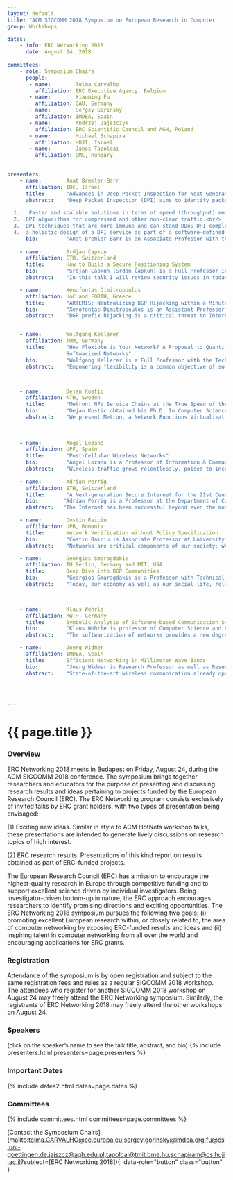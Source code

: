 ```yaml
---
layout: default
title: "ACM SIGCOMM 2018 Symposium on European Research in Computer        Networking (ERC Networking 2018)"
group: Workshops

dates:
    - info: ERC Networking 2018
      date: August 24, 2018
    
committees:
    - role: Symposium Chairs
      people:
       - name:        Telma Carvalho  
         affiliation: ERC Executive Agency, Belgium
       - name:        Xiaoming Fu 
         affiliation: GAU, Germany
       - name:        Sergey Gorinsky
         affiliation: IMDEA, Spain
       - name:        Andrzej Jajszczyk 
         affiliation: ERC Scientific Council and AGH, Poland
       - name:        Michael Schapira 
         affiliation: HUJI, Israel
       - name:        János Tapolcai
         affiliation: BME, Hungary
    

presenters:
    - name:        Anat Bremler-Barr 
      affiliation: IDC, Israel
      title:       "Advances in Deep Packet Inspection for Next Generation Network Devices"
      abstract:    "Deep Packet Inspection (DPI) aims to identify packets that contain a pattern from a large set of known patterns (e.g., codes of viruses etc.). In this talk I will present advanced DPI techniques that overcome and address the following issues related to DPI:<br/>
      
  1.   Faster and scalable solutions in terms of speed (throughput) memory requirements and power consumption.<br/>
  2.  DPI algorithms for compressed and other non-clear traffic.<br/> 
  3.  DPI techniques that are more immune and can stand DDoS DPI complexity attacks.<br/>
  4.  a holistic design of a DPI service as part of a software-defined framework for virtual network functions (VNF). The DPI service supports multi-tenant and presents a significant improvement both in scalability, security and functionality."
      bio:         "Anat Bremler-Barr is an Associate Professor with the School of Computer Science, Interdisciplinary Center, Herzliya, Israel. She received the Ph.D. degree (with distinction) in computer science from Tel Aviv University, Tel Aviv, Israel. In 2001, she co-founded and was the Chief Scientist of Riverhead Networks, Inc., which provided systems to protect from denial-of-service attacks. The company was acquired by Cisco Systems in 2004. She then joined the Interdisciplinary Center, Herzliya, in 2004. In 2011, she co-founded with Prof. David Hay the DEEPNESS lab (funded by an ERC starting grant,  [http://www.deepness-lab.org/](http://www.deepness-lab.org/)) that focuses on designing deep packet inspection for next-generation network devices. Her research interests are in computer networks and network security."
      
    - name:        Srdjan Capkun 
      affiliation: ETH, Switzerland
      title:       How to Build a Secure Positioning System
      bio:         "Srdjan Capkun (Srđan Čapkun) is a Full Professor in the Department of Computer Science, ETH Zurich and Director of the Zurich Information Security and Privacy Center (ZISC). He was born in Split, Croatia. He received his Dipl.Ing. Degree in Electrical Engineering / Computer Science from the University of Split in 1998, and his Ph.D. degree in Communication Systems from EPFL in 2004. Prior to joining ETH Zurich in 2006 he was a postdoctoral researcher in the Networked & Embedded Systems Laboratory (NESL), University of California Los Angeles and an Assistant Professor in the Informatics and Mathematical Modelling Department, Technical University of Denmark (DTU). His research interests are in system and network security. One of his main focus areas is wireless security. He is a co-founder of 3db Access, a company focusing on secure distance measuement and proximity-based access control, and of Sound-Proof a spin-off focusing on usable on-line authentication. In 2016 he received an ERC Consolidator Grant for a project on securing positioning in wireless networks."
      abstract:    "In this talk I will review security issues in today's navigation and close-range positioning systems. I will discuss why GNSS systems like GPS are hard to fully secure. I will then show how a different design of a positioning system can enable secure positioning, but also that this requires solving a set of relevant physical- and logical- layer challenges. Finally I will present a design and implementation of an IR UWB secure distance measurement (distance bounding) system that solves these challenges and enables secure distance measurement and secure positioning in IoT applications. Finally, I will review possible uses of positioning in security applications such as authentication and access control."

    - name:        Xenofontas Dimitropoulos 
      affiliation: UoC and FORTH, Greece
      title:       "ARTEMIS: Neutralizing BGP Hijacking within a Minute"
      bio:         "Xenofontas Dimitropoulos is an Assistant Professor at the University of Crete and Affiliated Researcher to the Foundation for Research and Technology Hellas (FORTH). He received a Ph.D. degree from the Georgia Institute of Technology. He presently leads the Internet Security, Privacy, and Intelligence Research (INSPIRE) Group. He has received grants from the European Research Council, the Marie Skłodowska-Curie Action, and the Fulbright Institute. His research focuses on Internet routing and Internet measurements and has won two best paper awards. He has served on the Program Committees of well-known conferences such as ACM SIGCOMM."
      abstract:    "BGP prefix hijacking is a critical threat to Internet organizations and users. Despite the availability of several defense approaches (ranging from RPKI to popular third-party services), none of them solves the problem adequately in practice. They suffer from: (i) lack of detection comprehensiveness, allowing sophisticated attackers to evade detection, (ii) limited accuracy, especially in the case of third-party detection, (iii) delayed verification and mitigation of incidents, reaching up to days, and (iv) lack of privacy and of flexibility in post-hijack counteractions, from the side of network operators. In this work, we propose ARTEMIS, a defense approach (a) based on accurate and fast detection operated by the AS itself, leveraging the pervasiveness of publicly available BGP monitoring services and their recent shift towards real-time streaming, thus (b) enabling flexible and fast mitigation of hijacking events. Compared to previous work, our approach combines characteristics desirable to network operators such as comprehensiveness, accuracy, speed, privacy, and flexibility. Finally, we show through real-world experiments that, with the ARTEMIS approach, prefix hijacking can be neutralized within a minute."


    - name:        Wolfgang Kellerer  
      affiliation: TUM, Germany
      title:       "How Flexible is Your Network? A Proposal to Quantify Flexibility in
                   Softwarized Networks"
      bio:         "Wolfgang Kellerer is a Full Professor with the Technical University of Munich (TUM), Germany, heading the Chair of Communication Networks at the Department of Electrical and Computer Engineering. Before, he was for over ten years with NTT DOCOMO's European Research Laboratories. His last position was head of the research department for wireless communication and mobile networking. His current research focuses on flexible networking based on SDN/NFV and wireless M2M networking towards 5G. He received his Dr.-Ing. degree (Ph.D.) and his Dipl.-Ing. degree (Master) from TUM, in 1995 and 2002, respectively. His research resulted in over 200 publications and 35 granted patents. In 2015, he has been awarded with a Consolidator Grant from the European Commission for his project FlexNets: \"Quantifying Flexibility in Communication Networks\". He is a member of ACM, VDE ITG and a Senior Member of IEEE."
      abstract:    "Empowering flexibility is a common objective of softwarized networks based on concepts such as Network Virtualization, Software Defined Networking and Network Function Virtualization. Up to now, flexibility is mainly used as a qualitative advantage for a certain design choice. Moreover, the meaning of flexibility in such qualitative argument is highly varying in the literature since a common understanding of flexibility is missing. In this talk, an approach towards defining flexibility and a proposal for a quantifying measure are presented. Based on this measure, different network designs can be analyzed and compared quantitatively. In our proposal, we refer to flexibility as the timely ability to support new requests that can be, e.g., changes in the requirements or new traffic distributions. Use case studies illustrate how an application of such measure could lead to a better understanding of flexibility. With our proposed flexibility measure, we would like to stimulate the discussion towards a more quantitative analysis of softwarized networks and beyond."



    - name:        Dejan Kostic
      affiliation: KTH, Sweden
      title:       "Metron: NFV Service Chains at the True Speed of the Underlying Hardware"
      bio:         "Dejan Kostic obtained his Ph.D. In Computer Science at the Duke University. He spent the last two years of his studies and a brief stay as a postdoctoral scholar at the University of California, San Diego. He received his Master of Science degree in Computer Science from the University of Texas at Dallas, and his Bachelor of Science degree in Computer Engineering and Information Technology from the University of Belgrade (ETF), Serbia. From 2006 until 2012 he worked as a tenure-track Assistant Professor at the School of Computer and Communications Sciences at EPFL (Ecole Polytechnique Federale de Lausanne), Switzerland. In 2010, he received a European Research Council (ERC) Starting Investigator Award. From 2012 until June 2014, he worked at the IMDEA Networks Institute (Madrid, Spain) as a Research Associate Professor with tenure. He is a Professor of Internetworking at KTH since April 2014. In 2017, he received a European Research Council (ERC) Consolidator Award."
      abstract:    "We present Metron, a Network Functions Virtualization (NFV) platform that achieves high resource utilization by jointly exploiting the underlying network and commodity servers¹ resources. This synergy allows Metron to: (i) offload part of the packet processing logic to the network, (ii) use smart tagging to setup and exploit the affinity of traffic classes, and (iii) use tag-based hardware dispatching to carry out the remaining packet processing at the speed of the servers¹ fastest cache(s), with zero intercore communication. Metron also introduces a novel resource allocation scheme that minimizes the resource allocation overhead for large-scale NFV deployments. With commodity hardware assistance, Metron deeply inspects traffic at 40 Gbps and realizes stateful network functions at the speed of a 100 GbE network card on a single server. Metron has 2.75-6.5x better efficiency than OpenBox, a state of the art NFV system, while ensuring key requirements such as elasticity, fine-grained load balancing, and flexible traffic steering."
       
 
      
    - name:        Angel Lozano 
      affiliation: UPF, Spain
      title:       "Post-Cellular Wireless Networks"
      bio:         "Angel Lozano is a Professor of Information & Communication Technologies at UPF (Universitat Pompeu Fabra). He received the Ph.D. in Electrical Engineering from Stanford University in 1999, worked for Bell Labs (Lucent Technologies, now Nokia) between 1999 and 2008, and served as Adj. Associate Professor of Electrical Engineering at Columbia University between 2005 and 2008. Prof. Lozano is a Fellow of the IEEE and a Highly Cited Author. He has held multiple editorial positions and is actively involved in committees and conference organization tasks for the IEEE. His papers have received several awards, including the 2009 Stephen O. Rice prize to the best paper published in the IEEE Transactions on Communications, the 2016 Fred W. Ellersick prize to the best paper published in the IEEE Communications Magazine, and the 2016 Communications Society & Information Theory Society joint paper award. He holds 15 patens and is also the recipient of an ERC Advanced Grant for the period 2016-2021."
      abstract:    "Wireless traffic grows relentlessly, poised to increase to truly staggering levels. There is a fledging awareness that this challenge can only be fended off by a process of network massification, with two views about it. In a first view, densification is the only strategy through which dramatic improvements can be attained hereafter; this leads to a vision where base stations become tiny and exceedingly abundant. A second view is built on the idea of dramatically scaling the number of colocated antennas per base station, from the current handful to possibly hundreds. Since neither form of massification can by itself resolve the challenge facing wireless systems, the two forms will have to end up coexisting. Reconciling these two forms of massification and enabling a truly phenomenal scaling calls for an entirely new architecture where cells and physical base stations become things of the past, replaced by dynamically defined virtual base stations. The signal processing needs to shift away from base stations, which become deconstructed, so as to gather at new places. In this talk, we discuss the implications of this leap in the evolution of wireless networks, and the research challenges that it poses."
      
    - name:        Adrian Perrig 
      affiliation: ETH, Switzerland 
      title:       "A Next-generation Secure Internet for the 21st Century"
      bio:        "Adrian Perrig is a Professor at the Department of Computer Science at ETH Zürich, Switzerland, where he leads the network security group. He is also a Distinguished Fellow at CyLab, and an Adjunct Professor of Electrical and Computer Engineering, and Engineering and Public Policy at Carnegie Mellon University. From 2002 to 2012, he was a Professor of Electrical and Computer Engineering, Engineering and Public Policy, and Computer Science (courtesy) at Carnegie Mellon University, becoming Full Professor in 2009. From 2007 to 2012, he served as the technical director for Carnegie Mellon's Cybersecurity Laboratory (CyLab). He earned his MS and PhD degrees in Computer Science from Carnegie Mellon University, and spent three years during his PhD at the University of California at Berkeley. He received his BSc degree in Computer Engineering from EPFL. Adrian's research revolves around building secure systems -- in particular his group is working on the SCION secure Internet architecture.<br/>He is a recipient of the NSF CAREER award in 2004, IBM faculty fellowships in 2004 and 2005, the Sloan research fellowship in 2006, the Security 7 award in the category of education by the Information Security Magazine in 2009, the Benjamin Richard Teare teaching award in 2011, the ACM SIGSAC Outstanding Innovation Award in 2013. He is an IEEE senior member and became an ACM Fellow in 2017."
      abstract:   "The Internet has been successful beyond even the most optimistic expectations. It permeates and intertwines with almost all aspects of our society and economy. The success of the Internet has created a dependency on communication as many of the processes underpinning the foundations of modern society would grind to a halt should communication become unavailable. However, much to our dismay, the current state of safety and availability of the Internet is far from commensurate given its importance.<br/>Although we cannot conclusively determine what the impact of a 1-day, or 1-week outage of Internet connectivity on our society would be, anecdotal evidence indicates that even short outages have a profound negative impact on society, businesses, and government. Unfortunately, the Internet has not been designed for high availability in the face of malicious actions by adversaries. Recent patches to improve Internet security and availability  have been constrained by the current Internet architecture, business models, and legal aspects. Moreover, there are fundamental design decisions of the current Internet that inherently complicate secure operation.<br/>Given the diverse nature of constituents in today's Internet, another important challenge is how to scale authentication of entities (e.g., AS  ownership for routing, name servers for DNS, or domains for TLS) to a global environment. Currently prevalent PKI models (monopoly and oligarchy) do not scale globally because mutually distrusting entities cannot agree on a single trust root, and because everyday users cannot evaluate the trustworthiness of each of the many root CAs in their browsers.<br/> To address these issues, we propose SCION, a next-generation Internet architecture that is secure, available, and offers privacy by design; that provides incentives for a transition to the new architecture; and that considers economic and policy issues at the design stage. We have implemented SCION and deployed it in the production networks of 2 ISPs."

    - name:        Costin Raiciu
      affiliation: UPB, Romania
      title:       Network Verification without Policy Specification
      bio:         "Costin Raiciu is Associate Professor at University Politehnica of Bucharest where he leads the Netsys group. Costin finished his PhD at UCL in 2011. His current research focus is on network verification. In his past work, Costin was one of the main people behind the development, implementation and standardization of Multipath TCP, a protocol that is now deployed by Apple and Samsung on their mobile devices. Recently, Costin worked on NDP, which is a radical redesign of the datacenter networking stack (Sigcomm 2017)."
      abstract:    "Networks are critical components of our society; when they fail, they cause massive disruption. Network verification analyzes snapshots of network data planes to decide if the network as a whole behaves according to some predefined policy. Despite massive advances in network verification recently, specifying the policy a network should obbey is far from easy, and this is one of the resons why network verificaiton has not been adopted widely. <br/>In this work we will discuss how one can verify certain forms of network correctness without requiring explicit policies. In both approaches, our aim is to find behaviours that are obviously wrong, and flag them to the user:<br/>1. Verifying P4 programs: we show how we can use exhaustive symbolic execution to find memory bugs, encapsulation and decapsulation bugs, implicit processing, parser problems in all the P4 programs that are available publicly, with modest runtimes.<br/>2. Equivalence: in many cases, two dataplane programs are meant to behave similarly. For instance, an abstract network configuration is specified by tenants in datacenters (e.g. in Openstack) and the cloud software translates this to a dataplane configuration that is deployed (e.g. via Openflow and iptables rules). We show how we can automatically check the equivalence of two network data planes, and how we have used this approach to find several bugs in Neutron, Openstack¹s networking driver."

    - name:        Georgios Smaragdakis
      affiliation: TU Berlin, Germany and MIT, USA
      title:       Deep Dive into BGP Communities
      bio:         "Georgios Smaragdakis is a Professor with Technical University (TU) Berlin, a research affiliate with the Massachusetts Institute of Technology (MIT) Computer Science and Artificial Intelligent Laboratory (CSAIL) and the MIT Internet Policy Research Initiative (IPRI), and a research collaborator with Akamai Technologies. From 2014-2017 he was a Marie Curie fellow at the MIT CSAIL. From 2008-2014 he acted as Senior Researcher at Deutsche Telekom Laboratories and the Technical University of Berlin. In 2008 he was a research intern at Telefonica Research. He earned the Ph.D. degree in Computer Science from Boston University in 2009 and the Diploma in Electronic and Computer Engineering from the Technical University of Crete. His research interests include the measurement, performance analysis, and optimization of content distribution systems on the Internet, as well as economic, peering, resilience, collaboration, and policy aspects of content delivery, and Internet, Web, and content delivery analytics. George's research was awarded a European Research Council Starting Grant Award (2015), a Marie Curie International Outgoing Fellowship (2013), and best paper awards at IEEE INFOCOM (2017), ACM IMC (2016 and 2011) and ACM CoNEXT (2015)."
      abstract:    "Today, our economy as well as our social life, rely on the smooth and uninterrupted operation of the Internet. To cope with the increasing complexity of inter-networking, network operators rely on advanced traffic engineering techniques, such as BGP communities, i.e., meta-information regarding prefix announcements. In this talk, I show that, indeed, the use of BGP communities is on the rise, but more importantly, it provides an excellent, yet unexplored, source of information to assess the state and health of the Internet. In particular, I show how we utilized BGP communities as a crowd-sourcing mechanism to: (i) detect outages at critical peering infrastructures and pinpoint the epicenter of the outage at the level of a building, (ii) detect mitigation of distributed denial of service, and (iii) infer network policies and assess the level of collaboration among networks. I conclude my talk by presenting shortcomings of the use of BGP communities and suggest ways to overcome them via better coordination of all the involved stakeholders."


      
    - name:        Klaus Wehrle
      affiliation: RWTH, Germany
      title:       Symbolic Analysis of Software-based Communication Systems
      bio:         "Klaus Wehrle is professor of Computer Science and head of the Chair of Communication and Distributed Systems at RWTH Aachen University, Germany. He received his Diploma and PhD degrees from University of Karlsruhe (now KIT). From 2002 till 2003, Klaus was postdoctoral researcher at the International Computer Science Institute at University of California at Berkeley. In 2004 he was awarded a DFG Emmy Noether (starting) grant and established a junior research group on Protocol Engineering and Distributed Systems at University of Tübingen. In 2006, he joined RWTH Aachen University as associate professor, since 2010 as full professor. His research activities are focused on (but not limited to) engineering of networking protocols, (formal) methods for protocol engineering and network analysis, network simulation, reliable communication software as well as all operating system issues of networking."
      abstract:    "The softwarization of networks provides a new degree of flexibility in network operation. But its software components can result in unexpected runtime performance and erratic network behavior. This challenges the deployment of flexible software functions, so-called Network Functions (NF), in performance critical (core) networks.<br/>To address this challenge, we propose Symbolic Execution as a rigorous and effective methodology enabling a qualitative and quantitative analysis of Network Functions, before deployment.<br/>The talk shows how symbolic analysis methods can be applied in various aspects of networked systems, how the computational challenges can be tackled and that very insidious bugs can be discovered in widely used software."

    - name:        Joerg Widmer 
      affiliation: IMDEA, Spain 
      title:       Efficient Networking in Millimeter Wave Bands
      bio:         "Joerg Widmer is Research Professor as well as Research Director of IMDEA Networks in Madrid, Spain. His research focuses on wireless networks, ranging from extremely high frequency millimeter-wave communication and MAC layer design to mobile network architectures. From 2005 to 2010, he was manager of the Ubiquitous Networking Research Group at DOCOMO Euro-Labs in Munich, Germany, leading several projects in the area of mobile and cellular networks. Before, he worked as post-doctoral researcher at EPFL, Switzerland on ultra-wide band communication and network coding. He was a visiting researcher at the International Computer Science Institute in Berkeley, USA, University College London, UK, and TU Darmstadt, Germany. Joerg Widmer authored more than 150 conference and journal papers and three IETF RFCs, and holds 13 patents. He serves or served on the editorial board of IEEE Transactions on Mobile Computing, IEEE Transactions on Communications, Elsevier Computer Networks and the program committees of several major conferences. He was awarded an ERC consolidator grant, the Friedrich Wilhelm Bessel Research Award of the Alexander von Humboldt Foundation, Mercator Fellowship of the German Research Foundation, a Spanish Ramon y Cajal grant, as well as seven best paper awards. He is senior member of IEEE and ACM."
      abstract:    "State-of-the-art wireless communication already operates close to Shannon capacity and one of the most promising options to further increase data rates is to increase the communication bandwidth. Very high bandwidth channels are only available in the extremely high frequency part of the radio spectrum, the millimeter wave band (mm-wave). Upcoming communication technologies, such as IEEE 802.11ad, are already starting to exploit this part of the radio spectrum to achieve data rates of several GBit/s. However, communication at such high frequencies also suffers from high attenuation and signal absorption, often restricting communication to line-of-sight (LOS) scenarios and requiring the use of highly directional antennas. This in turn requires a radical rethinking of wireless network design. On the one hand side, such channels experience little interference, allowing for a high degree of spatial reuse and potentially simpler MAC and interference management mechanisms. On the other hand, such an environment is extremely dynamic and channels may appear and disappear over very short time intervals, in particular for mobile devices. It is essential to take these characteristics into account to turn a collection of such very high speed but brittle links into an efficient, low latency, and reliable network. This talk will highlight some of the challenges of and possible approaches for mm-wave networking."

      


---
```


# {{ page.title }}

### Overview
ERC Networking 2018 meets in Budapest on Friday, August 24, during the ACM
SIGCOMM 2018 conference. The symposium brings together researchers and
educators for the purpose of presenting and discussing research results and
ideas pertaining to projects funded by the European Research Council (ERC).
The ERC Networking program consists exclusively of invited talks by ERC
grant holders, with two types of presentation being envisaged:

(1) Exciting new ideas. Similar in style to ACM HotNets workshop talks,
these presentations are intended to generate lively discussions on research
topics of high interest. 

(2) ERC research results. Presentations of this kind report on results
obtained as part of ERC-funded projects.

The European Research Council (ERC) has a mission to encourage the
highest-quality research in Europe through competitive funding and to
support excellent science driven by individual investigators. Being
investigator-driven bottom-up in nature, the ERC approach encourages
researchers to identify promising directions and exciting opportunities. The
ERC Networking 2018 symposium pursues the following two goals: (i) promoting
excellent European research within, or closely related to, the area of
computer networking by exposing ERC-funded results and ideas and (ii)
inspiring talent in computer networking from all over the world and
encouraging applications for ERC grants.

### Registration
Attendance of the symposium is by open registration and subject to the same
registration fees and rules as a regular SIGCOMM 2018 workshop. The
attendees who register for another SIGCOMM 2018 workshop on August 24 may
freely attend the ERC Networking symposium. Similarly, the registrants of
ERC Networking 2018 may freely attend the other workshops on August 24.

### Speakers
<span style="font-size:10pt">(click on the speaker’s name to see the talk title, abstract, and bio)</span>
{% include presenters.html presenters=page.presenters %}

### Important Dates

{% include dates2.html dates=page.dates %}


### Committees

{% include committees.html committees=page.committees %}

[Contact the Symposium Chairs](mailto:telma.CARVALHO@ec.europa.eu,sergey.gorinsky@imdea.org,fu@cs.uni-goettingen.de,jajszcz@agh.edu.pl,tapolcai@tmit.bme.hu,schapiram@cs.huji.ac.il?subject=[ERC Networking 2018]){: data-role="button" class="button" }